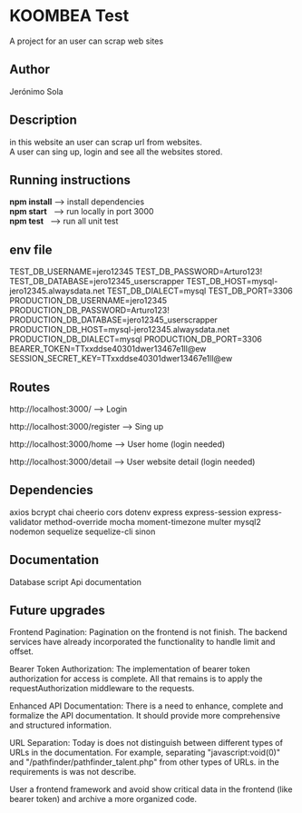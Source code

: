 # KOOMBEA Test

A project for an user can scrap web sites  


## Author

Jerónimo Sola


## Description

in this website an user can scrap url from websites.  
A user can sing up, login and see all the websites stored.


## Running instructions

**npm install** --> install dependencies  
**npm start** &nbsp; --> run locally in port 3000  
**npm test** &nbsp; --> run all unit test

## env file

TEST_DB_USERNAME=jero12345
TEST_DB_PASSWORD=Arturo123!
TEST_DB_DATABASE=jero12345_userscrapper
TEST_DB_HOST=mysql-jero12345.alwaysdata.net
TEST_DB_DIALECT=mysql
TEST_DB_PORT=3306
PRODUCTION_DB_USERNAME=jero12345
PRODUCTION_DB_PASSWORD=Arturo123!
PRODUCTION_DB_DATABASE=jero12345_userscrapper
PRODUCTION_DB_HOST=mysql-jero12345.alwaysdata.net
PRODUCTION_DB_DIALECT=mysql
PRODUCTION_DB_PORT=3306
BEARER_TOKEN=TTxxddse40301dwer13467e1ll@ew
SESSION_SECRET_KEY=TTxxddse40301dwer13467e1ll@ew


## Routes

http://localhost:3000/ --> Login

http://localhost:3000/register --> Sing up

http://localhost:3000/home --> User home (login needed)

http://localhost:3000/detail --> User website detail (login needed)


## Dependencies

axios
bcrypt
chai
cheerio
cors
dotenv
express
express-session
express-validator
method-override
mocha
moment-timezone
multer
mysql2
nodemon
sequelize
sequelize-cli
sinon


## Documentation 

Database script
Api documentation


## Future upgrades

Frontend Pagination: Pagination on the frontend is not finish. The backend services have already incorporated the functionality to handle limit and offset.

Bearer Token Authorization: The implementation of bearer token authorization for access is complete. All that remains is to apply the requestAuthorization middleware to the requests.

Enhanced API Documentation: There is a need to enhance, complete and formalize the API documentation. It should provide more comprehensive and structured information.

URL Separation: Today is does not distinguish between different types of URLs in the documentation. For example, separating "javascript:void(0)" and "/pathfinder/pathfinder_talent.php" from other types of URLs. in the requirements is was not describe.

User a frontend framework and avoid show critical data in the frontend (like bearer token) and archive a more organized code.